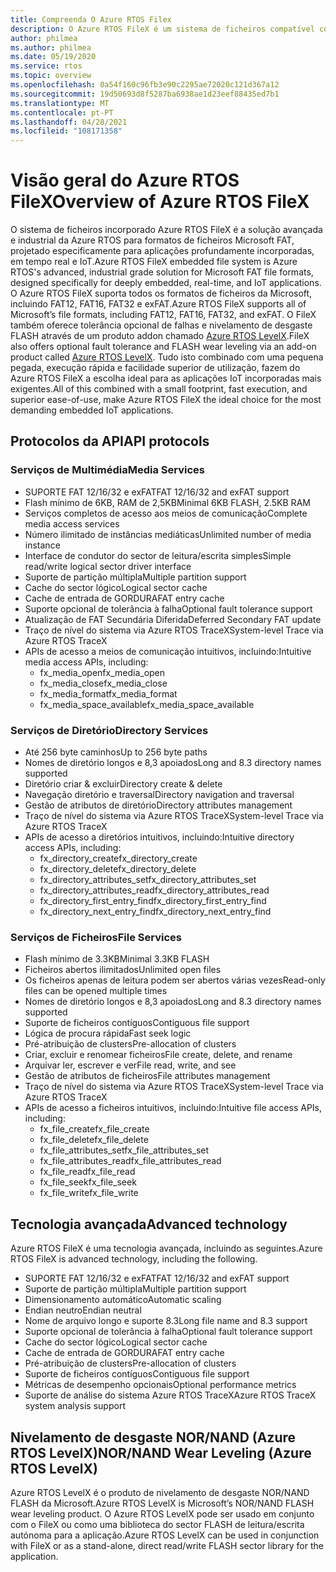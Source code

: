 ```yaml
---
title: Compreenda O Azure RTOS Filex
description: O Azure RTOS FileX é um sistema de ficheiros compatível com ficheiros de alto desempenho (FAT)que está totalmente integrado com o Azure RTOS ThreadX e está disponível para todos os processadores suportados. Tal como o Azure RTOS ThreadX, o Azure RTOS FileX foi concebido para ter uma pequena pegada e alto desempenho, tornando-o ideal para as aplicações profundamente incorporadas que requerem operações de gestão de ficheiros. O FileX suporta a maioria dos meios físicos, incluindo RAM, Azure RTOS USBX, SD CARD e NAND/NOR memórias flash via Azure RTOS LevelX.
author: philmea
ms.author: philmea
ms.date: 05/19/2020
ms.service: rtos
ms.topic: overview
ms.openlocfilehash: 0a54f160c96fb3e90c2295ae72020c121d367a12
ms.sourcegitcommit: 19d50693d8f5287ba6938ae1d23eef88435ed7b1
ms.translationtype: MT
ms.contentlocale: pt-PT
ms.lasthandoff: 04/28/2021
ms.locfileid: "108171358"
---
```

# <a name="overview-of-azure-rtos-filex"></a><span data-ttu-id="0cb50-105">Visão geral do Azure RTOS FileX</span><span class="sxs-lookup"><span data-stu-id="0cb50-105">Overview of Azure RTOS FileX</span></span>

<span data-ttu-id="0cb50-106">O sistema de ficheiros incorporado Azure RTOS FileX é a solução avançada e industrial da Azure RTOS para formatos de ficheiros Microsoft FAT, projetado especificamente para aplicações profundamente incorporadas, em tempo real e IoT.</span><span class="sxs-lookup"><span data-stu-id="0cb50-106">Azure RTOS FileX embedded file system is Azure RTOS's advanced, industrial grade solution for Microsoft FAT file formats, designed specifically for deeply embedded, real-time, and IoT applications.</span></span> <span data-ttu-id="0cb50-107">O Azure RTOS FileX suporta todos os formatos de ficheiros da Microsoft, incluindo FAT12, FAT16, FAT32 e exFAT.</span><span class="sxs-lookup"><span data-stu-id="0cb50-107">Azure RTOS FileX supports all of Microsoft’s file formats, including FAT12, FAT16, FAT32, and exFAT.</span></span> <span data-ttu-id="0cb50-108">O FileX também oferece tolerância opcional de falhas e nivelamento de desgaste FLASH através de um produto addon chamado [Azure RTOS LevelX](https://docs.microsoft.com/azure/rtos/levelx/).</span><span class="sxs-lookup"><span data-stu-id="0cb50-108">FileX also offers optional fault tolerance and FLASH wear leveling via an add-on product called [Azure RTOS LevelX](https://docs.microsoft.com/azure/rtos/levelx/).</span></span> <span data-ttu-id="0cb50-109">Tudo isto combinado com uma pequena pegada, execução rápida e facilidade superior de utilização, fazem do Azure RTOS FileX a escolha ideal para as aplicações IoT incorporadas mais exigentes.</span><span class="sxs-lookup"><span data-stu-id="0cb50-109">All of this combined with a small footprint, fast execution, and superior ease-of-use, make Azure RTOS FileX the ideal choice for the most demanding embedded IoT applications.</span></span>

## <a name="api-protocols"></a><span data-ttu-id="0cb50-110">Protocolos da API</span><span class="sxs-lookup"><span data-stu-id="0cb50-110">API protocols</span></span>

### <a name="media-services"></a><span data-ttu-id="0cb50-111">Serviços de Multimédia</span><span class="sxs-lookup"><span data-stu-id="0cb50-111">Media Services</span></span>

- <span data-ttu-id="0cb50-112">SUPORTE FAT 12/16/32 e exFAT</span><span class="sxs-lookup"><span data-stu-id="0cb50-112">FAT 12/16/32 and exFAT support</span></span>
- <span data-ttu-id="0cb50-113">Flash mínimo de 6KB, RAM de 2,5KB</span><span class="sxs-lookup"><span data-stu-id="0cb50-113">Minimal 6KB FLASH, 2.5KB RAM</span></span>
- <span data-ttu-id="0cb50-114">Serviços completos de acesso aos meios de comunicação</span><span class="sxs-lookup"><span data-stu-id="0cb50-114">Complete media access services</span></span>
- <span data-ttu-id="0cb50-115">Número ilimitado de instâncias mediáticas</span><span class="sxs-lookup"><span data-stu-id="0cb50-115">Unlimited number of media instance</span></span>
- <span data-ttu-id="0cb50-116">Interface de condutor do sector de leitura/escrita simples</span><span class="sxs-lookup"><span data-stu-id="0cb50-116">Simple read/write logical sector driver interface</span></span>
- <span data-ttu-id="0cb50-117">Suporte de partição múltipla</span><span class="sxs-lookup"><span data-stu-id="0cb50-117">Multiple partition support</span></span>
- <span data-ttu-id="0cb50-118">Cache do sector lógico</span><span class="sxs-lookup"><span data-stu-id="0cb50-118">Logical sector cache</span></span>
- <span data-ttu-id="0cb50-119">Cache de entrada de GORDURA</span><span class="sxs-lookup"><span data-stu-id="0cb50-119">FAT entry cache</span></span>
- <span data-ttu-id="0cb50-120">Suporte opcional de tolerância à falha</span><span class="sxs-lookup"><span data-stu-id="0cb50-120">Optional fault tolerance support</span></span>
- <span data-ttu-id="0cb50-121">Atualização de FAT Secundária Diferida</span><span class="sxs-lookup"><span data-stu-id="0cb50-121">Deferred Secondary FAT update</span></span>
- <span data-ttu-id="0cb50-122">Traço de nível do sistema via Azure RTOS TraceX</span><span class="sxs-lookup"><span data-stu-id="0cb50-122">System-level Trace via Azure RTOS TraceX</span></span>
- <span data-ttu-id="0cb50-123">APIs de acesso a meios de comunicação intuitivos, incluindo:</span><span class="sxs-lookup"><span data-stu-id="0cb50-123">Intuitive media access APIs, including:</span></span>
  - <span data-ttu-id="0cb50-124">fx_media_open</span><span class="sxs-lookup"><span data-stu-id="0cb50-124">fx_media_open</span></span>
  - <span data-ttu-id="0cb50-125">fx_media_close</span><span class="sxs-lookup"><span data-stu-id="0cb50-125">fx_media_close</span></span>
  - <span data-ttu-id="0cb50-126">fx_media_format</span><span class="sxs-lookup"><span data-stu-id="0cb50-126">fx_media_format</span></span>
  - <span data-ttu-id="0cb50-127">fx_media_space_available</span><span class="sxs-lookup"><span data-stu-id="0cb50-127">fx_media_space_available</span></span>

### <a name="directory-services"></a><span data-ttu-id="0cb50-128">Serviços de Diretório</span><span class="sxs-lookup"><span data-stu-id="0cb50-128">Directory Services</span></span>

- <span data-ttu-id="0cb50-129">Até 256 byte caminhos</span><span class="sxs-lookup"><span data-stu-id="0cb50-129">Up to 256 byte paths</span></span>
- <span data-ttu-id="0cb50-130">Nomes de diretório longos e 8,3 apoiados</span><span class="sxs-lookup"><span data-stu-id="0cb50-130">Long and 8.3 directory names supported</span></span>
- <span data-ttu-id="0cb50-131">Diretório criar & excluir</span><span class="sxs-lookup"><span data-stu-id="0cb50-131">Directory create & delete</span></span>
- <span data-ttu-id="0cb50-132">Navegação diretório e traversal</span><span class="sxs-lookup"><span data-stu-id="0cb50-132">Directory navigation and traversal</span></span>
- <span data-ttu-id="0cb50-133">Gestão de atributos de diretório</span><span class="sxs-lookup"><span data-stu-id="0cb50-133">Directory attributes management</span></span>
- <span data-ttu-id="0cb50-134">Traço de nível do sistema via Azure RTOS TraceX</span><span class="sxs-lookup"><span data-stu-id="0cb50-134">System-level Trace via Azure RTOS TraceX</span></span>
- <span data-ttu-id="0cb50-135">APIs de acesso a diretórios intuitivos, incluindo:</span><span class="sxs-lookup"><span data-stu-id="0cb50-135">Intuitive directory access APIs, including:</span></span>
  - <span data-ttu-id="0cb50-136">fx_directory_create</span><span class="sxs-lookup"><span data-stu-id="0cb50-136">fx_directory_create</span></span>
  - <span data-ttu-id="0cb50-137">fx_directory_delete</span><span class="sxs-lookup"><span data-stu-id="0cb50-137">fx_directory_delete</span></span>
  - <span data-ttu-id="0cb50-138">fx_directory_attributes_set</span><span class="sxs-lookup"><span data-stu-id="0cb50-138">fx_directory_attributes_set</span></span>
  - <span data-ttu-id="0cb50-139">fx_directory_attributes_read</span><span class="sxs-lookup"><span data-stu-id="0cb50-139">fx_directory_attributes_read</span></span>
  - <span data-ttu-id="0cb50-140">fx_directory_first_entry_find</span><span class="sxs-lookup"><span data-stu-id="0cb50-140">fx_directory_first_entry_find</span></span>
  - <span data-ttu-id="0cb50-141">fx_directory_next_entry_find</span><span class="sxs-lookup"><span data-stu-id="0cb50-141">fx_directory_next_entry_find</span></span>

### <a name="file-services"></a><span data-ttu-id="0cb50-142">Serviços de Ficheiros</span><span class="sxs-lookup"><span data-stu-id="0cb50-142">File Services</span></span>

- <span data-ttu-id="0cb50-143">Flash mínimo de 3.3KB</span><span class="sxs-lookup"><span data-stu-id="0cb50-143">Minimal 3.3KB FLASH</span></span>
- <span data-ttu-id="0cb50-144">Ficheiros abertos ilimitados</span><span class="sxs-lookup"><span data-stu-id="0cb50-144">Unlimited open files</span></span>
- <span data-ttu-id="0cb50-145">Os ficheiros apenas de leitura podem ser abertos várias vezes</span><span class="sxs-lookup"><span data-stu-id="0cb50-145">Read-only files can be opened multiple times</span></span>
- <span data-ttu-id="0cb50-146">Nomes de diretório longos e 8,3 apoiados</span><span class="sxs-lookup"><span data-stu-id="0cb50-146">Long and 8.3 directory names supported</span></span>
- <span data-ttu-id="0cb50-147">Suporte de ficheiros contíguos</span><span class="sxs-lookup"><span data-stu-id="0cb50-147">Contiguous file support</span></span>
- <span data-ttu-id="0cb50-148">Lógica de procura rápida</span><span class="sxs-lookup"><span data-stu-id="0cb50-148">Fast seek logic</span></span>
- <span data-ttu-id="0cb50-149">Pré-atribuição de clusters</span><span class="sxs-lookup"><span data-stu-id="0cb50-149">Pre-allocation of clusters</span></span>
- <span data-ttu-id="0cb50-150">Criar, excluir e renomear ficheiros</span><span class="sxs-lookup"><span data-stu-id="0cb50-150">File create, delete, and rename</span></span>
- <span data-ttu-id="0cb50-151">Arquivar ler, escrever e ver</span><span class="sxs-lookup"><span data-stu-id="0cb50-151">File read, write, and see</span></span>
- <span data-ttu-id="0cb50-152">Gestão de atributos de ficheiros</span><span class="sxs-lookup"><span data-stu-id="0cb50-152">File attributes management</span></span>
- <span data-ttu-id="0cb50-153">Traço de nível do sistema via Azure RTOS TraceX</span><span class="sxs-lookup"><span data-stu-id="0cb50-153">System-level Trace via Azure RTOS TraceX</span></span>
- <span data-ttu-id="0cb50-154">APIs de acesso a ficheiros intuitivos, incluindo:</span><span class="sxs-lookup"><span data-stu-id="0cb50-154">Intuitive file access APIs, including:</span></span>
  - <span data-ttu-id="0cb50-155">fx_file_create</span><span class="sxs-lookup"><span data-stu-id="0cb50-155">fx_file_create</span></span>
  - <span data-ttu-id="0cb50-156">fx_file_delete</span><span class="sxs-lookup"><span data-stu-id="0cb50-156">fx_file_delete</span></span>
  - <span data-ttu-id="0cb50-157">fx_file_attributes_set</span><span class="sxs-lookup"><span data-stu-id="0cb50-157">fx_file_attributes_set</span></span>
  - <span data-ttu-id="0cb50-158">fx_file_attributes_read</span><span class="sxs-lookup"><span data-stu-id="0cb50-158">fx_file_attributes_read</span></span>
  - <span data-ttu-id="0cb50-159">fx_file_read</span><span class="sxs-lookup"><span data-stu-id="0cb50-159">fx_file_read</span></span>
  - <span data-ttu-id="0cb50-160">fx_file_seek</span><span class="sxs-lookup"><span data-stu-id="0cb50-160">fx_file_seek</span></span>
  - <span data-ttu-id="0cb50-161">fx_file_write</span><span class="sxs-lookup"><span data-stu-id="0cb50-161">fx_file_write</span></span>

## <a name="advanced-technology"></a><span data-ttu-id="0cb50-162">Tecnologia avançada</span><span class="sxs-lookup"><span data-stu-id="0cb50-162">Advanced technology</span></span>

<span data-ttu-id="0cb50-163">Azure RTOS FileX é uma tecnologia avançada, incluindo as seguintes.</span><span class="sxs-lookup"><span data-stu-id="0cb50-163">Azure RTOS FileX is advanced technology, including the following.</span></span>

- <span data-ttu-id="0cb50-164">SUPORTE FAT 12/16/32 e exFAT</span><span class="sxs-lookup"><span data-stu-id="0cb50-164">FAT 12/16/32 and exFAT support</span></span>
- <span data-ttu-id="0cb50-165">Suporte de partição múltipla</span><span class="sxs-lookup"><span data-stu-id="0cb50-165">Multiple partition support</span></span>
- <span data-ttu-id="0cb50-166">Dimensionamento automático</span><span class="sxs-lookup"><span data-stu-id="0cb50-166">Automatic scaling</span></span>
- <span data-ttu-id="0cb50-167">Endian neutro</span><span class="sxs-lookup"><span data-stu-id="0cb50-167">Endian neutral</span></span>
- <span data-ttu-id="0cb50-168">Nome de arquivo longo e suporte 8.3</span><span class="sxs-lookup"><span data-stu-id="0cb50-168">Long file name and 8.3 support</span></span>
- <span data-ttu-id="0cb50-169">Suporte opcional de tolerância à falha</span><span class="sxs-lookup"><span data-stu-id="0cb50-169">Optional fault tolerance support</span></span>
- <span data-ttu-id="0cb50-170">Cache do sector lógico</span><span class="sxs-lookup"><span data-stu-id="0cb50-170">Logical sector cache</span></span>
- <span data-ttu-id="0cb50-171">Cache de entrada de GORDURA</span><span class="sxs-lookup"><span data-stu-id="0cb50-171">FAT entry cache</span></span>
- <span data-ttu-id="0cb50-172">Pré-atribuição de clusters</span><span class="sxs-lookup"><span data-stu-id="0cb50-172">Pre-allocation of clusters</span></span>
- <span data-ttu-id="0cb50-173">Suporte de ficheiros contíguos</span><span class="sxs-lookup"><span data-stu-id="0cb50-173">Contiguous file support</span></span>
- <span data-ttu-id="0cb50-174">Métricas de desempenho opcionais</span><span class="sxs-lookup"><span data-stu-id="0cb50-174">Optional performance metrics</span></span>
- <span data-ttu-id="0cb50-175">Suporte de análise do sistema Azure RTOS TraceX</span><span class="sxs-lookup"><span data-stu-id="0cb50-175">Azure RTOS TraceX system analysis support</span></span>

## <a name="nornand-wear-leveling-azure-rtos-levelx"></a><span data-ttu-id="0cb50-176">Nivelamento de desgaste NOR/NAND (Azure RTOS LevelX)</span><span class="sxs-lookup"><span data-stu-id="0cb50-176">NOR/NAND Wear Leveling (Azure RTOS LevelX)</span></span>

<span data-ttu-id="0cb50-177">Azure RTOS LevelX é o produto de nivelamento de desgaste NOR/NAND FLASH da Microsoft.</span><span class="sxs-lookup"><span data-stu-id="0cb50-177">Azure RTOS LevelX is Microsoft’s NOR/NAND FLASH wear leveling product.</span></span> <span data-ttu-id="0cb50-178">O Azure RTOS LevelX pode ser usado em conjunto com o FileX ou como uma biblioteca do sector FLASH de leitura/escrita autónoma para a aplicação.</span><span class="sxs-lookup"><span data-stu-id="0cb50-178">Azure RTOS LevelX can be used in conjunction with FileX or as a stand-alone, direct read/write FLASH sector library for the application.</span></span>
